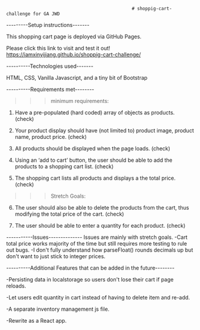                                                   # shoppig-cart-challenge for GA JWD 

---------Setup instructions-------

This shopping cart page is deployed via GitHub Pages. 


Please click this link to visit and test it out!
https://iamxinyijiang.github.io/shoppig-cart-challenge/



----------Technologies used-------

HTML, CSS, Vanilla Javascript, and a tiny bit of Bootstrap



----------Requirements met--------

>>>minimum requirements:
1. Have a pre-populated (hard coded) array of objects as products. (check)

2. Your product display should have (not limited to) product image, product name, product price. (check)

3. All products should be displayed when the page loads. (check)

4. Using an ‘add to cart’ button, the user should be able to add the products to a shopping cart list. (check)

5. The shopping cart lists all products and displays a the total price. (check)

>>>Stretch Goals:
6. The user should also be able to delete the products from the cart, thus modifying the total price of the cart. (check)

7. The user should be able to enter a quantity for each product. (check)



-----------Issues--------------
Issues are mainly with stretch goals.
-Cart total price works majority of the time but still requires more testing to rule out bugs.
-I don't fully understand how parseFloat() rounds decimals up but don't want to just stick to integer prices.




----------Additional Features that can be added in the future--------

-Persisting data in localstorage so users don't lose their cart if page reloads.

-Let users edit quantity in cart instead of having to delete item and re-add.

-A separate inventory management js file.

-Rewrite as a React app.


